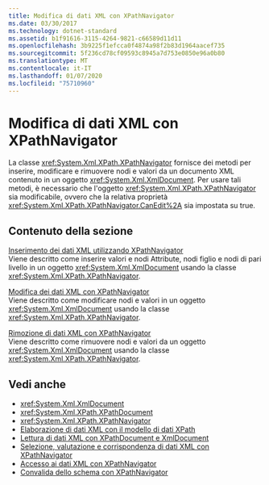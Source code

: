 ```yaml
---
title: Modifica di dati XML con XPathNavigator
ms.date: 03/30/2017
ms.technology: dotnet-standard
ms.assetid: b1f91616-3115-4264-9821-c66589d11d11
ms.openlocfilehash: 3b9225f1efcca0f4874a98f2b83d1964aacef735
ms.sourcegitcommit: 5f236cd78cf09593c8945a7d753e0850e96a0b80
ms.translationtype: MT
ms.contentlocale: it-IT
ms.lasthandoff: 01/07/2020
ms.locfileid: "75710960"
---
```

# <a name="editing-xml-data-using-xpathnavigator"></a>Modifica di dati XML con XPathNavigator
La classe <xref:System.Xml.XPath.XPathNavigator> fornisce dei metodi per inserire, modificare e rimuovere nodi e valori da un documento XML contenuto in un oggetto <xref:System.Xml.XmlDocument>. Per usare tali metodi, è necessario che l'oggetto <xref:System.Xml.XPath.XPathNavigator> sia modificabile, ovvero che la relativa proprietà <xref:System.Xml.XPath.XPathNavigator.CanEdit%2A> sia impostata su true.  
  
## <a name="in-this-section"></a>Contenuto della sezione  
 [Inserimento dei dati XML utilizzando XPathNavigator](../../../../docs/standard/data/xml/insert-xml-data-using-xpathnavigator.md)  
 Viene descritto come inserire valori e nodi Attribute, nodi figlio e nodi di pari livello in un oggetto <xref:System.Xml.XmlDocument> usando la classe <xref:System.Xml.XPath.XPathNavigator>.  
  
 [Modifica dei dati XML con XPathNavigator](../../../../docs/standard/data/xml/modify-xml-data-using-xpathnavigator.md)  
 Viene descritto come modificare nodi e valori in un oggetto <xref:System.Xml.XmlDocument> usando la classe <xref:System.Xml.XPath.XPathNavigator>.  
  
 [Rimozione di dati XML con XPathNavigator](../../../../docs/standard/data/xml/remove-xml-data-using-xpathnavigator.md)  
 Viene descritto come rimuovere nodi e valori da un oggetto <xref:System.Xml.XmlDocument> usando la classe <xref:System.Xml.XPath.XPathNavigator>.  
  
## <a name="see-also"></a>Vedi anche

- <xref:System.Xml.XmlDocument>
- <xref:System.Xml.XPath.XPathDocument>
- <xref:System.Xml.XPath.XPathNavigator>
- [Elaborazione di dati XML con il modello di dati XPath](../../../../docs/standard/data/xml/process-xml-data-using-the-xpath-data-model.md)
- [Lettura di dati XML con XPathDocument e XmlDocument](../../../../docs/standard/data/xml/reading-xml-data-using-xpathdocument-and-xmldocument.md)
- [Selezione, valutazione e corrispondenza di dati XML con XPathNavigator](../../../../docs/standard/data/xml/selecting-evaluating-and-matching-xml-data-using-xpathnavigator.md)
- [Accesso ai dati XML con XPathNavigator](../../../../docs/standard/data/xml/accessing-xml-data-using-xpathnavigator.md)
- [Convalida dello schema con XPathNavigator](../../../../docs/standard/data/xml/schema-validation-using-xpathnavigator.md)
